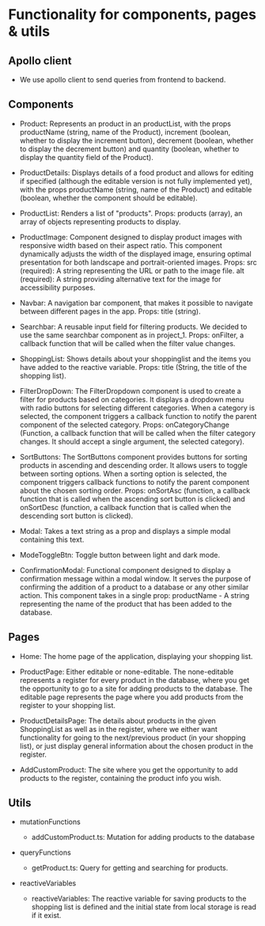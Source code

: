 # Functionality for components, pages & utils

## Apollo client

- We use apollo client to send queries from frontend to backend.

## Components

- Product: Represents an product in an productList, with the props productName (string, name of the Product), increment (boolean, whether to display the increment button), decrement (boolean, whether to display the decrement button) and quantity (boolean, whether to display the quantity field of the Product).

- ProductDetails: Displays details of a food product and allows for editing if specified (although the editable version is not fully implemented yet), with the props productName (string, name of the Product) and editable (boolean, whether the component should be editable).

- ProductList: Renders a list of "products". Props: products (array), an array of objects representing products to display.

- ProductImage: Component designed to display product images with responsive width based on their aspect ratio. This component dynamically adjusts the width of the displayed image, ensuring optimal presentation for both landscape and portrait-oriented images. Props: src (required): A string representing the URL or path to the image file. alt (required): A string providing alternative text for the image for accessibility purposes.

- Navbar: A navigation bar component, that makes it possible to navigate between different pages in the app. Props: title (string).

- Searchbar: A reusable input field for filtering products. We decided to use the same searchbar component as in project_1. Props: onFilter, a callback function that will be called when the filter value changes.

- ShoppingList: Shows details about your shoppinglist and the items you have added to the reactive variable. Props: title (String, the title of the shopping list).

- FilterDropDown: The FilterDropdown component is used to create a filter for products based on categories. It displays a dropdown menu with radio buttons for selecting different categories. When a category is selected, the component triggers a callback function to notify the parent component of the selected category. Props: onCategoryChange (Function, a callback function that will be called when the filter category changes. It should accept a single argument, the selected category).

- SortButtons: The SortButtons component provides buttons for sorting products in ascending and descending order. It allows users to toggle between sorting options. When a sorting option is selected, the component triggers callback functions to notify the parent component about the chosen sorting order. Props: onSortAsc (function, a callback function that is called when the ascending sort button is clicked) and onSortDesc (function, a callback function that is called when the descending sort button is clicked).

- Modal: Takes a text string as a prop and displays a simple modal containing this text.

- ModeToggleBtn: Toggle button between light and dark mode.

- ConfirmationModal: Functional component designed to display a confirmation message within a modal window. It serves the purpose of confirming the addition of a product to a database or any other similar action. This component takes in a single prop: productName - A string representing the name of the product that has been added to the database.

## Pages

- Home: The home page of the application, displaying your shopping list.

- ProductPage: Either editable or none-editable. The none-editable represents a register for every product in the database, where you get the opportunity to go to a site for adding products to the database. The editable page represents the page where you add products from the register to your shopping list.

- ProductDetailsPage: The details about products in the given ShoppingList as well as in the register, where we either want functionality for going to the next/previous product (in your shopping list), or just display general information about the chosen product in the register.

- AddCustomProduct: The site where you get the opportunity to add products to the register, containing the product info you wish.

## Utils

- mutationFunctions

  - addCustomProduct.ts: Mutation for adding products to the database

- queryFunctions

  - getProduct.ts: Query for getting and searching for products.

- reactiveVariables

  - reactiveVariables: The reactive variable for saving products to the shopping list is defined and the initial state from local storage is read if it exist.
